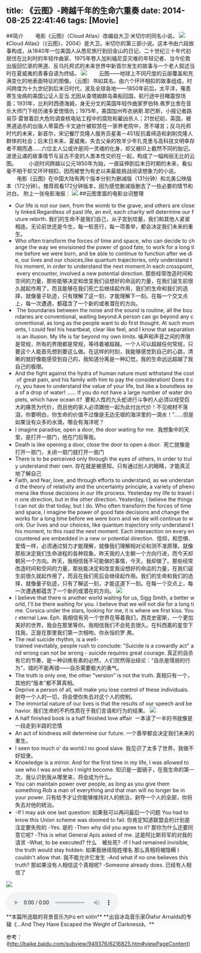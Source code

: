title: 《云图》-跨越千年的生命六重奏
date: 2014-08-25 22:41:46
tags: [Movie]
---
<div id="board"></div>

##简介
　　电影《云图》（Cloud Atlas）改编自大卫·米切尔的同名小说。
![](/img/《云图》-跨越千年的生命六重奏/yuntu1.jpg)
　　《Cloud Atlas》（《云图》，2004）是大卫。米切尔的第三部小说。这本书由六段故事构成，从1840年一位美国人从悉尼旅行到旧金山的日记、二十世纪三十年代初居住在比利时的年轻作曲家、1975年卷入加利福尼亚灾难的年轻记者、当今伦敦出版回忆录的黑道、反乌托邦式的未来世界中新首尔发生的故事与一个老人叙述当时在夏威夷的青春自语为终结。
![](/img/《云图》-跨越千年的生命六重奏/yuntu2.jpg)
　　云图——地球上不同尺度的云层覆盖和充满变化的地表面特征的图像。（云图）书如其名，由六个环环相扣的故事组成，时间跨度为十九世纪到后末日时代，波及全球各地——1850年前后，太平洋，罹患寄生虫病的美国公证人亚当.尤因从查塔姆群岛乘船回国，航行途中目睹震惊场面；1931年，比利时西德海姆，身无分文的英国年轻作曲家罗伯特.弗罗比舍在音乐大师门下经历诸多爱恨情仇；1975年，美国加州布衣纳斯.耶巴斯，小报记者路易莎·雷冒着巨大危险调查核电站工程中的腐败和雇凶杀人；21世纪初，英国，被黑道追杀的出版人蒂莫西·卡文迪什被软禁在一家养老院中，苦不堪言；反乌托邦时代的未来，新首尔，宋记餐厅克隆人服务员星美－451反抗着缔造和剥削克隆人群体的社会；后末日未来，夏威夷，失去父亲的牧羊少年扎克里与高科技文明幸存者不期而遇……六位主人公或许是同一灵魂的化身，却又被印上截然不同的胎记。波诡云谲的故事情节与亘古不变的人类本性交织在一起，构成了一幅绚丽无比的云图。
　　小说时间跨越以公元1850年为始，一直延伸到后末日时期的未来，看似毫不相干却又环环相扣，因而被誉为有史以来最能挑战阅读想象力的小说。
　　电影《云图》在中国大陆有两个版本分别为删减版（131分钟）和北美公映版本（172分钟）。推荐观看172分钟版本，因为感觉删减版删去了一些必要的情节和对白。
附上一张电影海报：
![](/img/《云图》-跨越千年的生命六重奏/yuntu3.jpg)
##云图里面的电影台词整理
* Our life is not our own, from the womb to the grave, and others are closely linked.Regardless of past life, an evil, each charity will determine our future rebirth.
我们的生命不是我们自己，从子宫到坟墓，我们和其他人紧紧相连。无论前世还是今生，每一桩恶行，每一项善举，都会决定我们未来的重生。
* Who often transform the forces of time and space, who can decide to change the way we envisioned the power of good fate, to work for a long time before we were born, and be able to continue to function after we die, our lives and our choices,like quantum trajectories, only understand this moment, in order to understand the next moment.In each crosspoint, every encounter, involved a new potential direction.
那些经常改造时间和空间的力量，那些能够决定和改变我们设想好的命运的力量，在我们诞生前很久就起作用了，而且能够在我们死亡后继续起作用，我们的生命和我们的选择，就像量子轨迹，只有理解了这一刻，才能理解下一刻。在每一个交叉点上，每一次遭遇，都蕴含了一个新的或者潜在的方向。
*  The boundaries between the noise and the sound is routine, all the boundaries are conventional, waiting beyond.A person can go beyond any conventional, as long as the people want to do first thought. At such moments, I could feel his heartbeat, clear like feel, and I know that separation is an illusion. My life is far beyond my own limits.
噪声和声音之间的界限是常规，所有的界限都是常规，等待着被超越。一个人可以超越任何常规，只要这个人能首先想到要这么做。在这样的时刻，我能够感觉到自己的心跳，清晰的就好像能感受到自己的，我知道分离是一种幻觉。我的生命远远超越了我自己的极限。
* And the fight against the hydra of human nature must withstand the cost of great pain, and his family with him to pay the consideration! Does it cry, you have to understand the value of your life, but like a boundless sea of a drop of water! ...... If you do not have a large number of water droplets, which have ocean it? 
要和人性的九头蛇进行斗争的人必须以经受巨大的痛苦为代价，而且他的家人必须跟他一起为此付出代价！不见棺材不落泪，你要明白，你生命的价值不过像是无边无垠的海洋里的一滴水！”……但是如果没有众多的水滴，哪会有海洋呢？ 
* I imagine paradise, open a door, the door waiting for me. 
我想象中的天堂，是打开一扇门，他在门后等我。
* Death is like opening a door, close the door to open a door. 
死亡就像是打开一扇门，关闭一扇门就打开一扇门
* There is to be perceived only through the eyes of others, in order to truly understand their own.
存在就是被感知，只有通过别人的眼睛，才能真正地了解自己
* Faith, and fear, love, and through efforts to understand, as we understand the theory of relativity and the uncertainty principle, a variety of phenomena like those decisions in our life process. Yesterday my life to travel in one direction, but in the other direction. Yesterday, I believe the things I can not do that today, but I do. Who often transform the forces of time and space, I imagine the power of good fate decisions and change the works for a long time before we were born and we die will continue to work. Our lives and our choices, like quantum trajectory only understand this moment, to this road the next moment. Each intersection on every encountered are embedded in a new or potential direction. 
信仰，和恐惧、爱情一样，必须通过努力才能理解，就像我们理解相对论和测不准原理，就像那些决定我们生命进程的各种现象。昨天我的人生朝一个方向行进，而今天却朝另一个方向。昨天，我相信我不可能做的事情，今天，我却做了。那些经常改造时间和空间的力量，那些能决定和改变我设想好的命运的力量，在我们诞生前很久就起作用了，而且在我们死后会继续起作用。我们的生命和我们的选择，就像量子轨迹，只有了解这一刻，才能这道下一刻。在每一个交点上，每一次遭遇都蕴含了一个新的或潜在的方向。
![](/img/《云图》-跨越千年的生命六重奏/yuntu7.jpg)
* I believe that there is another world waiting for us, Sigg Smith, a better world, I'll be there waiting for you. I believe that we will not die for a long time. Corsica under the stars, looking for me, it is where we first kiss. Your eternal Law. Eph.
我相信有另一个世界在等着我们，西克史密斯，一个更加美好的世界，我会在那里等你。我相信我们不会死去很久。在科西嘉的星空下找我，正是在那里我们第一次相吻。你永恒的罗.弗。
* The real suicide rhythm, is a well-trained inevitably, people rush to conclude: "Suicide is a cowardly act" and wrong can not be wrong - suicide requires great courage.
真正的自杀有它的节奏，是一种训练有素的必然，人们贸然得出结论：“自杀是懦弱的行为”，错的不能再错——自杀需要极大的勇气。
* The truth is only one, the other "version" is not the truth.
真相只有一个，其他的“版本”都不算真相。
* Deprive a person of all, will make you lose control of these individuals.
剥夺一个人的一切，将会使你失去对这个人的控制。
* The immortal nature of our lives is that the results of our speech and behavior.
我们生命的不朽性质在于我们言语和行为的结果。
![](/img/《云图》-跨越千年的生命六重奏/yuntu6.jpg)
* A half finished book is a half finished love affair 
一本读了一半的书就像是一段走到半路的恋情
* An act of kindness will determine our future.
一个善举都会决定我们未来的重生。
* I seen too much o' da world.I no good slave.
我见识了太多了世界，我做不好奴隶。
* Knowledge is a mirror. And for the first time in my life, I was allowed to see who I was and who I might become. 
知识是一面镜子，在我生命的第一次，我认识到我从哪里来，将会成为什么。
* You can maintain power over people, as long as you give them something.Rob a man of everything and that man will no longer be in your power.
只有给予才让你能够维持对人的统治，剥夺一个人的全部，你将失去对他的统治。
* -If I may ask one last question:
如果我可以再问最后一个问题
You had to know this Union scheme was doomed to fail.
你肯定知道联盟会的计划是注定要失败的
-Yes.
是的
-Then why did you agree to it?
那你为什么还要同意它呢?
-This is what General Apis asked of me.
这是阿比斯将军的对我的请求
-What, to be executed?
什么　被处死?
-If I had remained invisible, the truth would stay hidden.
如果我继续隐姓埋名 那么真相将被隐瞒
I couldn't allow that.
我不能允许它发生
-And what if no one believes this truth?
那如果没有人相信这个真相呢?
-Someone already does.
已经有人相信了

![](/img/《云图》-跨越千年的生命六重奏/yuntu4.jpg)

<div>
<audio src="/img/《云图》-跨越千年的生命六重奏/b.mp3" controls="controls" autoplay /></div>**本篇所选取的背景音乐为Þú ert sólin**
**出自冰岛音乐家Ólafur Arnalds的专辑《...And They Have Escaped the Weight of Darkness》。**

参考：
(http://baike.baidu.com/subview/949376/6216825.htm#viewPageContent)

<script type="text/javascript">
var sUserAgent = navigator.userAgent.toLowerCase();
var bIsIpad = sUserAgent.match(/ipad/i) =="ipad";
if(bIsIpad){
var board = document.getElementById("board");
var e = document.createElement("audio");
e.src = "/img/《云图》-跨越千年的生命六重奏/b.mp3";
e.controls = "controls";
board.innerHTML ="<strong>iPad启用背景音乐：　</strong>";
var object = board.appendChild(e);
}
</script>

